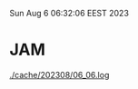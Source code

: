 Sun Aug  6 06:32:06 EEST 2023
# JAM
<a href='./cache/202308/06_06.log'>./cache/202308/06_06.log</a>
